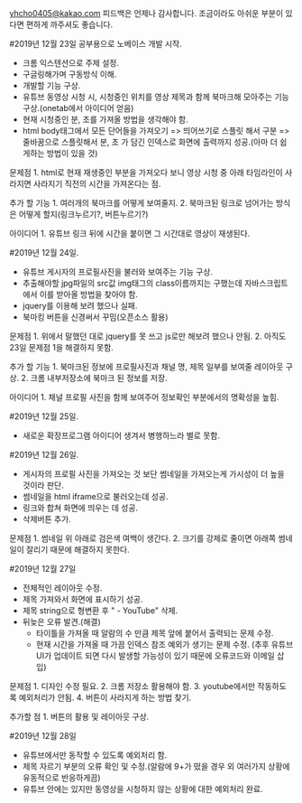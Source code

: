 yhcho0405@kakao.com
피드백은 언제나 감사합니다.
조금이라도 아쉬운 부분이 있다면 편하게 까주셔도 좋습니다.

#2019년 12월 23일 공부용으로 노베이스 개발 시작.
  - 크롬 익스텐션으로 주제 설정.
  - 구글링해가며 구동방식 이해.
  - 개발할 기능 구상.
  - 유튜브 동영상 시청 시, 시청중인 위치를 영상 제목과 함께 북마크해 모아주는 기능 구상.(onetab에서 아이디어 얻음)
  - 현재 시청중인 분, 초를 가져올 방법을 생각해야 함.
  - html body태그에서 모든 단어들을 가져오기 => 띄어쓰기로 스플릿 해서 구분 => 줄바꿈으로 스플릿해서 분, 초 가 담긴 인덱스로 화면에 출력까지 성공.(아마 더 쉽게하는 방법이 있을 것)

  문제점
    1. html로 현재 재생중인 부분을 가져오다 보니 영상 시청 중 아래 타임라인이 사라지면 사라지기 직전의 시간을 가져온다는 점.

  추가 할 기능
    1. 여러개의 북마크를 어떻게 보여줄지.
    2. 북마크된 링크로 넘어가는 방식은 어떻게 할지(링크누르기?, 버튼누르기?)

  아이디어
    1. 유튜브 링크 뒤에 시간을 붙이면 그 시간대로 영상이 재생된다.

#2019년 12월 24일.
  - 유튜브 게시자의 프로필사진을 불러와 보여주는 기능 구상.
  - 추출해야할 jpg파일의 src값 img태그의 class이름까지는 구했는데 자바스크립트에서 이를 받아올 방법을 찾아야 함.
  - jquery를 이용해 보려 했으나 실패.
  - 북마킹 버튼을 신경써서 꾸밈(오픈소스 활용)

  문제점
    1. 위에서 말했던 대로 jquery를 못 쓰고 js로만 해보려 했으나 안됨.
    2. 아직도 23일 문제점 1을 해결하지 못함.

  추가 할 기능
    1. 북마크된 정보에 프로필사진과 채널 명, 제목 일부를 보여줄 레이아웃 구상.
    2. 크롬 내부저장소에 북마크 된 정보를 저장.

  아이디어
    1. 채널 프로필 사진을 함께 보여주어 정보확인 부분에서의 명확성을 높힘.

#2019년 12월 25일.
  - 새로운 확장프로그램 아이디어 생겨서 병행하느라 별로 못함.

#2019년 12월 26일.
  - 게시자의 프로필 사진을 가져오는 것 보단 썸네일을 가져오는게 가시성이 더 높을 것이라 판단.
  - 썸네일을 html iframe으로 불러오는데 성공.
  - 링크와 합쳐 화면에 띄우는 데 성공.
  - 삭제버튼 추가.

  문제점
    1. 썸네일 위 아래로 검은색 여백이 생간다.
    2. 크기를 강제로 줄이면 아래쪽 썸네일이 잘리기 때문에 해결하지 못한다.

#2019년 12월 27일
  - 전체적인 레이아웃 수정.
  - 제목 가져와서 화면에 표시하기 성공.
  - 제목 string으로 형변환 후 " - YouTube" 삭제.
  - 뒤늦은 오류 발견.(해결)
    + 타이틀을 가져올 때 알람의 수 만큼 제목 앞에 붙어서 출력되는 문제 수정.
    + 현재 시간을 가져올 때 가끔 인덱스 참조 예외가 생기는 문제 수정. (추후 유튜브 UI가 업데이트 되면 다시 발생할 가능성이 있기 때문에 오류코드와 이메일 삽입)

  문제점
    1. 디자인 수정 필요.
    2. 크롬 저장소 활용해야 함.
    3. youtube에서만 작동하도록 예외처리가 안됨.
    4. 버튼이 사라지게 하는 방법 찾기.

  추가할 점
    1. 버튼의 활용 및 레이아웃 구상.

#2019년 12월 28일
  - 유튜브에서만 동작할 수 있도록 예외처리 함.
  - 제목 자르기 부분의 오류 확인 및 수정.(알람에 9+가 떴을 경우 외 여러가지 상황에 유동적으로 반응하게끔)
  - 유튜브 안에는 있지만 동영상을 시청하지 않는 상황에 대한 예외처리 완료.
